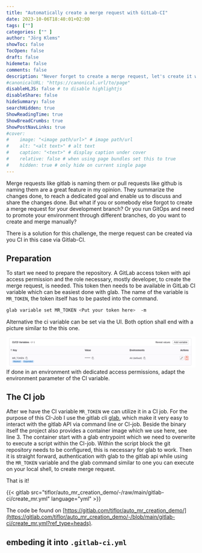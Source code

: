 ```yaml
---
title: "Automatically create a merge request with GitLab-CI"
date: 2023-10-06T18:40:01+02:00
tags: [""]
categories: ["" ]
author: "Jörg Klems"
showToc: false
TocOpen: false
draft: false
hidemeta: false
comments: false
description: "Never forget to create a merge request, let's create it with GitLab-CI"
#canonicalURL: "https://canonical.url/to/page"
disableHLJS: false # to disable highlightjs
disableShare: false
hideSummary: false
searchHidden: true
ShowReadingTime: true
ShowBreadCrumbs: true
ShowPostNavLinks: true
#cover:
#    image: "<image path/url>" # image path/url
#    alt: "<alt text>" # alt text
#    caption: "<text>" # display caption under cover
#    relative: false # when using page bundles set this to true
#    hidden: true # only hide on current single page
---
```


Merge requests like gitlab is naming them or pull requests like github is naming them are a great feature in my opinion.
They summarize the changes done, to reach a dedicated goal and enable us to discuss and share the changes done.
But what if you or somebody else forgot to create a merge request for your development branch?
Or you run GitOps and need to promote your environment through different branches, do you want to create and merge manually?

There is a solution for this challenge, the merge request can be created via you CI in this case via Gitlab-CI.

## Preparation

To start we need to prepare the repository.
A GitLab access token with api access permission and the role necessary, mostly developer, to create the merge request, is needed.
This token then needs to be available in GitLab CI variable which can be easiest done with glab.
The name of the variable is `MR_TOKEN`, the token itself has to be pasted into the command.

```bash
glab variable set MR_TOKEN <Put your token here>  -m
```

Alternative the ci variable can be set via the UI.
Both option shall end with a picture similar to the this one.

![CI Variable in Gitlab CI](images/auto_merge_request-CI_variables.png)
If done in an environment with dedicated access permissions, adapt the environment parameter of the CI variable.

## The CI job

After we have the CI variable `MR_TOKEN` we can utilize it in a CI job.
For the purpose of this CI-Job I use the gitlab cli [glab](https://gitlab.com/gitlab-org/cli), which make it very easy to interact with the gitlab API via command line or CI-job.
Beside the binary itself the project also provides a container image which we use here, see line 3.
The container start with a glab entrypoint which we need to overwrite to execute a script within the CI-job.
Within the script block the git repository needs to be configured, this is necessary for glab to work.
Then it is straight forward, authentication with glab to the gitlab api while using the `MR_TOKEN` variable and the glab command similar to one you can execute on your local shell, to create merge request.

That is it!



{{< gitlab src="tiflor/auto_mr_creation_demo/-/raw/main/gitlab-ci/create_mr.yml" language="yml" >}}

The code be found on [https://gitlab.com/tiflor/auto_mr_creation_demo/](https://gitlab.com/tiflor/auto_mr_creation_demo/-/blob/main/gitlab-ci/create_mr.yml?ref_type=heads).

## embeding it into `.gitlab-ci.yml` 